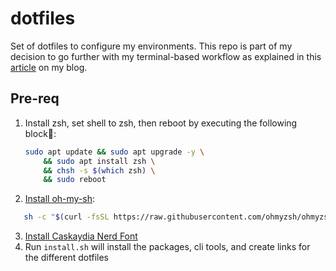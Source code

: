 # dotfiles
Set of dotfiles to configure my environments. This repo is part of my decision to go further with my terminal-based workflow as explained in this [article](https://erichammel.xyz/posts/going-terminal-based/) on my blog.

## Pre-req
1. Install zsh, set shell to zsh, then reboot by executing the following block:
    ```bash
    sudo apt update && sudo apt upgrade -y \
        && sudo apt install zsh \
        && chsh -s $(which zsh) \
        && sudo reboot
    ```

2. [Install oh-my-sh](https://github.com/ohmyzsh/ohmyzsh#basic-installation):
 ```bash
    sh -c "$(curl -fsSL https://raw.githubusercontent.com/ohmyzsh/ohmyzsh/master/tools/install.sh)"
```
3. [Install Caskaydia Nerd Font](https://github.com/ryanoasis/nerd-fonts/releases/download/v2.1.0/CascadiaCode.zip)
4. Run `install.sh` will install the packages, cli tools, and create links for the different dotfiles
